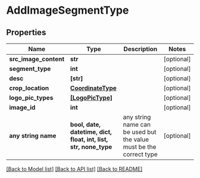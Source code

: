 # AddImageSegmentType


## Properties
Name | Type | Description | Notes
------------ | ------------- | ------------- | -------------
**src_image_content** | **str** |  | [optional] 
**segment_type** | **int** |  | [optional] 
**desc** | **[str]** |  | [optional] 
**crop_location** | [**CoordinateType**](CoordinateType.md) |  | [optional] 
**logo_pic_types** | [**[LogoPicType]**](LogoPicType.md) |  | [optional] 
**image_id** | **int** |  | [optional] 
**any string name** | **bool, date, datetime, dict, float, int, list, str, none_type** | any string name can be used but the value must be the correct type | [optional]

[[Back to Model list]](../README.md#documentation-for-models) [[Back to API list]](../README.md#documentation-for-api-endpoints) [[Back to README]](../README.md)


